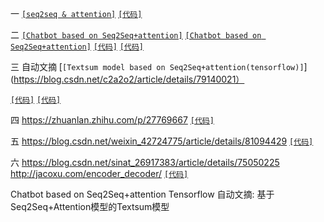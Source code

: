 一 [`[seq2seq & attention]`](https://yq.aliyun.com/ziliao/453364)
[`[代码]`](https://github.com/pemywei/attention-nmt)

二 [`[Chatbot based on Seq2Seq+attention]`](https://cloud.tencent.com/developer/article/1092249)
[`[Chatbot based on Seq2Seq+attention]`](https://www.jianshu.com/p/aab40f439012)
[`[代码]`](https://github.com/princewen/tensorflow_practice/tree/master/chat_bot_seq2seq_attention)
[`[代码]`](https://github.com/princewen/tensorflow_practice/tree/master/nlp)

三 自动文摘 [`[Textsum model based on Seq2Seq+attention(tensorflow)]`](https://blog.csdn.net/c2a2o2/article/details/79140021）

[`[代码]`](https://github.com/rockingdingo/deepnlp/tree/master/deepnlp/textsum)
[`[代码]`](https://github.com/rockingdingo/deepnlp/tree/r0.1.5/deepnlp)

四 https://zhuanlan.zhihu.com/p/27769667
[`[代码]`](https://github.com/tensorflow/tensorflow/blob/r0.12/tensorflow/python/ops/seq2seq.py)

五 https://blog.csdn.net/weixin_42724775/article/details/81094429
[`[代码]`](https://github.com/justinli909/zhihu/blob/master/basic_seq2seq/Seq2seq_char.ipynb)

六 https://blog.csdn.net/sinat_26917383/article/details/75050225
http://jacoxu.com/encoder_decoder/
[`[代码]`](https://github.com/jacoxu/encoder_decoder/blob/master/seq2seq/models.py)


Chatbot based on Seq2Seq+attention
Tensorflow 自动文摘: 基于Seq2Seq+Attention模型的Textsum模型
